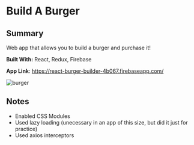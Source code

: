 # Build A Burger


## Summary

Web app that allows you to build a burger and purchase it!

**Built With:** React, Redux, Firebase

**App Link**: https://react-burger-builder-4b067.firebaseapp.com/

![burger](https://i.imgur.com/wWR8pvT.png "")

## Notes

- Enabled CSS Modules
- Used lazy loading (unecessary in an app of this size, but did it just for practice)
- Used axios interceptors 
